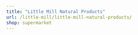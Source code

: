 ```yaml
---
title: "Little Mill Natural Products"
url: /little-mill/little-mill-natural-products/
shop: supermarket
---
```

